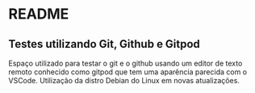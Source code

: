 # README
## Testes utilizando Git, Github e Gitpod

Espaço utilizado para testar o git e o github usando um editor de texto remoto conhecido como gitpod que tem uma aparência parecida com o VSCode.
Utilização da distro Debian do Linux em novas atualizações.
